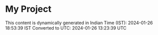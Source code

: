 # My Project

This content is dynamically generated in Indian Time (IST): 2024-01-26 18:53:39 IST
Converted to UTC: 2024-01-26 13:23:39 UTC
